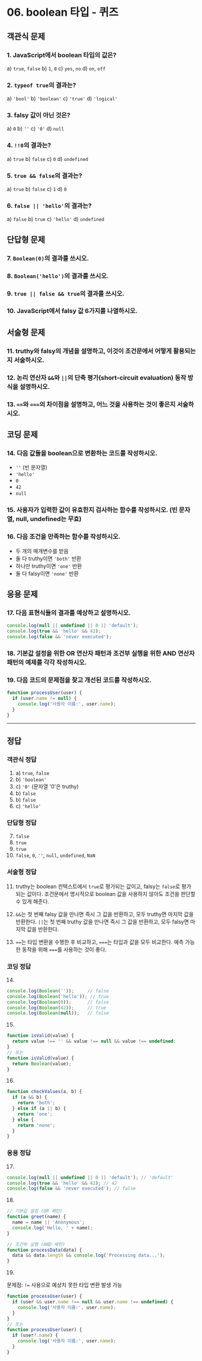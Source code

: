 # 06. boolean 타입 - 퀴즈

## 객관식 문제

### 1. JavaScript에서 boolean 타입의 값은?
a) `true`, `false`
b) `1`, `0`
c) `yes`, `no`
d) `on`, `off`

### 2. `typeof true`의 결과는?
a) `'bool'`
b) `'boolean'`
c) `'true'`
d) `'logical'`

### 3. falsy 값이 아닌 것은?
a) `0`
b) `''`
c) `'0'`
d) `null`

### 4. `!!0`의 결과는?
a) `true`
b) `false`
c) `0`
d) `undefined`

### 5. `true && false`의 결과는?
a) `true`
b) `false`
c) `1`
d) `0`

### 6. `false || 'hello'`의 결과는?
a) `false`
b) `true`
c) `'hello'`
d) `undefined`

## 단답형 문제

### 7. `Boolean(0)`의 결과를 쓰시오.

### 8. `Boolean('hello')`의 결과를 쓰시오.

### 9. `true || false && true`의 결과를 쓰시오.

### 10. JavaScript에서 falsy 값 6가지를 나열하시오.

## 서술형 문제

### 11. truthy와 falsy의 개념을 설명하고, 이것이 조건문에서 어떻게 활용되는지 서술하시오.

### 12. 논리 연산자 `&&`와 `||`의 단축 평가(short-circuit evaluation) 동작 방식을 설명하시오.

### 13. `==`와 `===`의 차이점을 설명하고, 어느 것을 사용하는 것이 좋은지 서술하시오.

## 코딩 문제

### 14. 다음 값들을 boolean으로 변환하는 코드를 작성하시오.
- `''` (빈 문자열)
- `'hello'`
- `0`
- `42`
- `null`

### 15. 사용자가 입력한 값이 유효한지 검사하는 함수를 작성하시오. (빈 문자열, null, undefined는 무효)

### 16. 다음 조건을 만족하는 함수를 작성하시오.
- 두 개의 매개변수를 받음
- 둘 다 truthy이면 `'both'` 반환
- 하나만 truthy이면 `'one'` 반환
- 둘 다 falsy이면 `'none'` 반환

## 응용 문제

### 17. 다음 표현식들의 결과를 예상하고 설명하시오.
```js
console.log(null || undefined || 0 || 'default');
console.log(true && 'hello' && 42);
console.log(false && 'never executed');
```

### 18. 기본값 설정을 위한 OR 연산자 패턴과 조건부 실행을 위한 AND 연산자 패턴의 예제를 각각 작성하시오.

### 19. 다음 코드의 문제점을 찾고 개선된 코드를 작성하시오.
```js
function processUser(user) {
  if (user.name != null) {
    console.log('사용자 이름:', user.name);
  }
}
```

---

## 정답

### 객관식 정답
1. a) `true`, `false`
2. b) `'boolean'`
3. c) `'0'` (문자열 '0'은 truthy)
4. b) `false`
5. b) `false`
6. c) `'hello'`

### 단답형 정답
7. `false`
8. `true`
9. `true`
10. `false`, `0`, `''`, `null`, `undefined`, `NaN`

### 서술형 정답
11. truthy는 boolean 컨텍스트에서 `true`로 평가되는 값이고, falsy는 `false`로 평가되는 값이다. 조건문에서 명시적으로 boolean 값을 사용하지 않아도 조건을 판단할 수 있게 해준다.

12. `&&`는 첫 번째 falsy 값을 만나면 즉시 그 값을 반환하고, 모두 truthy면 마지막 값을 반환한다. `||`는 첫 번째 truthy 값을 만나면 즉시 그 값을 반환하고, 모두 falsy면 마지막 값을 반환한다.

13. `==`는 타입 변환을 수행한 후 비교하고, `===`는 타입과 값을 모두 비교한다. 예측 가능한 동작을 위해 `===`를 사용하는 것이 좋다.

### 코딩 정답
14.
```js
console.log(Boolean(''));     // false
console.log(Boolean('hello')); // true
console.log(Boolean(0));      // false
console.log(Boolean(42));     // true
console.log(Boolean(null));   // false
```

15.
```js
function isValid(value) {
  return value !== '' && value !== null && value !== undefined;
}
// 또는
function isValid(value) {
  return Boolean(value);
}
```

16.
```js
function checkValues(a, b) {
  if (a && b) {
    return 'both';
  } else if (a || b) {
    return 'one';
  } else {
    return 'none';
  }
}
```

### 응용 정답
17.
```js
console.log(null || undefined || 0 || 'default'); // 'default'
console.log(true && 'hello' && 42); // 42
console.log(false && 'never executed'); // false
```

18.
```js
// 기본값 설정 (OR 패턴)
function greet(name) {
  name = name || 'Anonymous';
  console.log('Hello, ' + name);
}

// 조건부 실행 (AND 패턴)
function processData(data) {
  data && data.length && console.log('Processing data...');
}
```

19.
문제점: `!=` 사용으로 예상치 못한 타입 변환 발생 가능
```js
function processUser(user) {
  if (user && user.name !== null && user.name !== undefined) {
    console.log('사용자 이름:', user.name);
  }
}
// 또는
function processUser(user) {
  if (user?.name) {
    console.log('사용자 이름:', user.name);
  }
}
```
